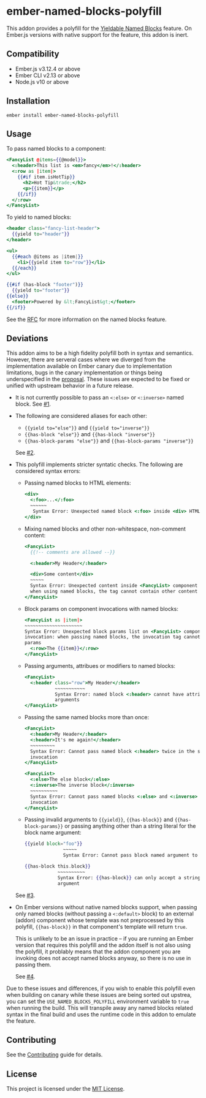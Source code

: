 ember-named-blocks-polyfill
==============================================================================

This addon provides a polyfill for the [Yieldable Named Blocks][RFC] feature.
On Ember.js versions with native support for the feature, this addon is inert.


Compatibility
------------------------------------------------------------------------------

* Ember.js v3.12.4 or above
* Ember CLI v2.13 or above
* Node.js v10 or above


Installation
------------------------------------------------------------------------------

```
ember install ember-named-blocks-polyfill
```


Usage
------------------------------------------------------------------------------

To pass named blocks to a component:

```hbs
<FancyList @items={{@model}}>
  <:header>This list is <em>fancy</em>!</:header>
  <:row as |item|>
    {{#if item.isHotTip}}
      <h2>Hot Tip&trade;</h2>
      <p>{{item}}</p>
    {{/if}}
  </:row>
</FancyList>
```

To yield to named blocks:

```hbs
<header class="fancy-list-header">
  {{yield to="header"}}
</header>

<ul>
  {{#each @items as |item|}}
    <li>{{yield item to="row"}}</li>
  {{/each}}
</ul>

{{#if (has-block "footer")}}
  {{yield to="footer"}}
{{else}}
  <footer>Powered by &lt;FancyList&gt;</footer>
{{/if}}
```

See the [RFC][RFC] for more information on the named blocks feature.


Deviations
------------------------------------------------------------------------------

This addon aims to be a high fidelity polyfill both in syntax and semantics.
However, there are serveral cases where we diverged from the implementation
available on Ember canary due to implementation limitations, bugs in the canary
implementation or things being underspecified in the [proposal][RFC]. These
issues are expected to be fixed or unified with upstream behavior in a future
release.

* It is not currently possible to pass an `<:else>` or `<:inverse>` named
  block. See [#1][issue-1].

* The following are considered aliases for each other:

  * `{{yield to="else"}}` and `{{yield to="inverse"}}`
  * `{{has-block "else"}}` and `{{has-block "inverse"}}`
  * `{{has-block-params "else"}}` and `{{has-block-params "inverse"}}`

  See [#2][issue-2].

* This polyfill implements stricter syntatic checks. The following are
  considered syntax errors:

  * Passing named blocks to HTML elements:

    ```hbs
    <div>
      <:foo>...</:foo>
      ~~~~~~
       Syntax Error: Unexpected named block <:foo> inside <div> HTML element
    </div>
    ```

  * Mixing named blocks and other non-whitespace, non-comment content:

    ```hbs
    <FancyList>
      {{!-- comments are allowed --}}

      <:header>My Header</:header>

      <div>Some content</div>
      ~~~~~
      Syntax Error: Unexpected content inside <FancyList> component invocation:
      when using named blocks, the tag cannot contain other content
    </FancyList>
    ```

  * Block params on component invocations with named blocks:

    ```hbs
    <FancyList as |item|>
    ~~~~~~~~~~~~~~~~~~~~~
    Syntax Error: Unexpected block params list on <FancyList> component
    invocation: when passing named blocks, the invocation tag cannot take block
    params
      <:row>The {{item}}</:row>
    </FancyList>
    ```

  * Passing arguments, attribues or modifiers to named blocks:

    ```hbs
    <FancyList>
      <:header class="row">My Header</:header>
               ~~~~~~~~~~~
               Syntax Error: named block <:header> cannot have attribues or
               arguments
    </FancyList>
    ```

  * Passing the same named blocks more than once:

    ```hbs
    <FancyList>
      <:header>My Header</:header>
      <:header>It's me again!</:header>
      ~~~~~~~~~
      Syntax Error: Cannot pass named block <:header> twice in the same
      invocation
    </FancyList>
    ```

    ```hbs
    <FancyList>
      <:else>The else block</:else>
      <:inverse>The inverse block</:inverse>
      ~~~~~~~~~~
      Syntax Error: Cannot pass named blocks <:else> and <:inverse> in the same
      invocation
    </FancyList>
    ```

  * Passing invalid arguments to `{{yield}}`, `{{has-block}}` and
    `{{has-block-params}}` or passing anything other than a string literal for
    the block name argument:

    ```hbs
    {{yield block="foo"}}
                  ~~~~~
                  Syntax Error: Cannot pass block named argument to {{yield}}
    ```

    ```hbs
    {{has-block this.block}}
                ~~~~~~~~~~
                Syntax Error: {{has-block}} can only accept a string literal
                argument
    ```
  See [#3][issue-3].

* On Ember versions without native named blocks support, when passing only
  named blocks (without passing a `<:default>` block) to an external (addon)
  component whose template was not preprocessed by this polyfill,
  `{{has-block}}` in that component's template will return `true`.

  This is unlikely to be an issue in practice – if you are running an Ember
  version that requires this polyfill and the addon itself is not also using
  the polyfill, it problably means that the addon component you are invoking
  does not accept named blocks anyway, so there is no use in passing them.

  See [#4][issue-4].

Due to these issues and differences, if you wish to enable this polyfill even
when building on canary while these issues are being sorted out upstrea, you
can set the `USE_NAMED_BLOCKS_POLYFILL` environment variable to `true` when
running the build. This will transpile away any named blocks related syntax in
the final build and uses the runtime code in this addon to emulate the feature.


Contributing
------------------------------------------------------------------------------

See the [Contributing](CONTRIBUTING.md) guide for details.


License
------------------------------------------------------------------------------

This project is licensed under the [MIT License](LICENSE.md).

[RFC]: https://github.com/emberjs/rfcs/blob/master/text/0460-yieldable-named-blocks.md
[issue-1]: https://github.com/ember-polyfills/ember-named-blocks-polyfill/issues/1
[issue-2]: https://github.com/ember-polyfills/ember-named-blocks-polyfill/issues/2
[issue-3]: https://github.com/ember-polyfills/ember-named-blocks-polyfill/issues/3
[issue-4]: https://github.com/ember-polyfills/ember-named-blocks-polyfill/issues/4
